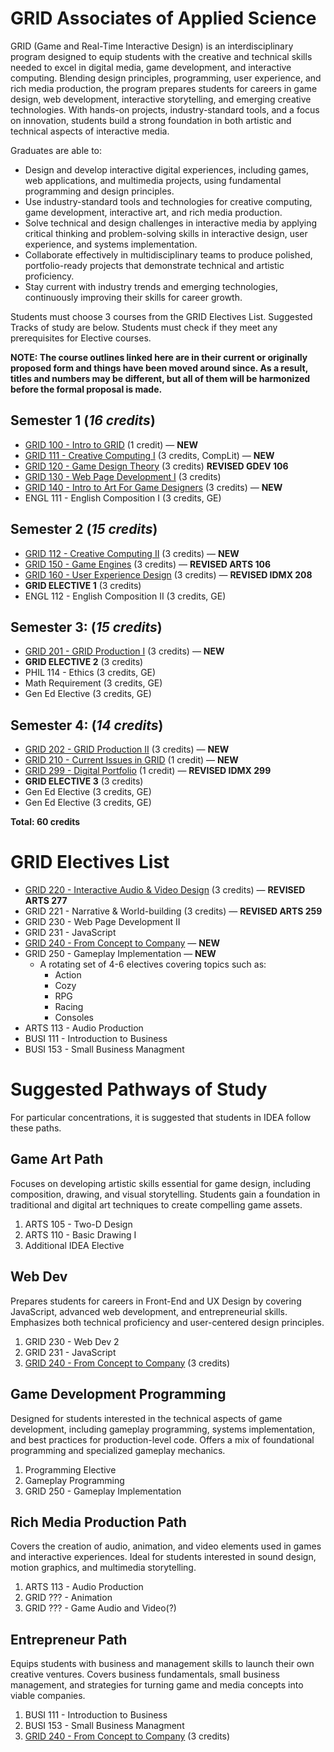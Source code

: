 # GRID Associates of Applied Science

GRID (Game and Real-Time Interactive Design) is an interdisciplinary program designed to equip students with the creative and technical skills needed to excel in digital media, game development, and interactive computing. Blending design principles, programming, user experience, and rich media production, the program prepares students for careers in game design, web development, interactive storytelling, and emerging creative technologies. With hands-on projects, industry-standard tools, and a focus on innovation, students build a strong foundation in both artistic and technical aspects of interactive media.

Graduates are able to:

* Design and develop interactive digital experiences, including games, web applications, and multimedia projects, using fundamental programming and design principles.
* Use industry-standard tools and technologies for creative computing, game development, interactive art, and rich media production.
* Solve technical and design challenges in interactive media by applying critical thinking and problem-solving skills in interactive design, user experience, and systems implementation.
* Collaborate effectively in multidisciplinary teams to produce polished, portfolio-ready projects that demonstrate technical and artistic proficiency.
* Stay current with industry trends and emerging technologies, continuously improving their skills for career growth.

Students must choose 3 courses from the GRID Electives List. Suggested Tracks of study are below. Students must check if they meet any prerequisites for Elective courses.

**NOTE: The course outlines linked here are in their current or originally proposed form and things have been moved around since. As a result, titles and numbers may be different, but all of them will be harmonized before the formal proposal is made.**

## Semester 1 (*16 credits*)
* [GRID 100 - Intro to GRID](../classes/intro-to-grid.md) (1 credit) — **NEW**
* [GRID 111 - Creative Computing I](../classes/creative-computing-i.md) (3 credits, CompLit) — **NEW**
* [GRID 120 - Game Design Theory](../classes/game-design-theory.md) (3 credits) **REVISED GDEV 106**
* [GRID 130 - Web Page Development I](../classes/web-page-development-i.md) (3 credits)
* [GRID 140 - Intro to Art For Game Designers](../classes/intro-to-art-for-game-designers.md) (3 credits) — **NEW**
* ENGL 111 - English Composition I (3 credits, GE)

## Semester 2 (*15 credits*)
* [GRID 112 - Creative Computing II](../classes/creative-computing-ii.md) (3 credits) — **NEW**
* [GRID 150 - Game Engines](../classes/game-engines.md) (3 credits) — **REVISED ARTS 106**
* [GRID 160 - User Experience Design](../classes/user-experience-design.md) (3 credits) — **REVISED IDMX 208**
* **GRID ELECTIVE 1** (3 credits)
* ENGL 112 - English Composition II (3 credits, GE)

## Semester 3: (*15 credits*)
* [GRID 201 - GRID Production I](../classes/grid-production-1.md) (3 credits) — **NEW**
* **GRID ELECTIVE 2** (3 credits)
* PHIL 114 - Ethics (3 credits, GE)
* Math Requirement (3 credits, GE)
* Gen Ed Elective (3 credits, GE)

## Semester 4: (*14 credits*)
* [GRID 202 - GRID Production II](../classes/grid-production-ii.md) (3 credits) — **NEW**
* [GRID 210 - Current Issues in GRID](../classes/current-issues-in-grid.md) (1 credit) — **NEW**
* [GRID 299 - Digital Portfolio](../classes/digital-portfolio.md) (1 credit) — **REVISED IDMX 299**
* **GRID ELECTIVE 3** (3 credits)
* Gen Ed Elective (3 credits, GE)
* Gen Ed Elective (3 credits, GE)

**Total: 60 credits**


# GRID Electives List

* [GRID 220 - Interactive Audio & Video Design](../classes/interactive-audio-video-design.md) (3 credits) — **REVISED ARTS 277**
* GRID 221 - Narrative & World-building (3 credits) — **REVISED ARTS 259**
* GRID 230 - Web Page Development II
* GRID 231 - JavaScript
* [GRID 240 - From Concept to Company](../classes/from-concept-to-company.md) — **NEW**
* GRID 250 - Gameplay Implementation — **NEW**
    * A rotating set of 4-6 electives covering topics such as:
        * Action
        * Cozy
        * RPG
        * Racing
        * Consoles
* ARTS 113 - Audio Production
* BUSI 111 - Introduction to Business
* BUSI 153 - Small Business Managment

# Suggested Pathways of Study

For particular concentrations, it is suggested that students in IDEA follow these paths.

## Game Art Path
Focuses on developing artistic skills essential for game design, including composition, drawing, and visual storytelling. Students gain a foundation in traditional and digital art techniques to create compelling game assets.
1. ARTS 105 - Two-D Design
1. ARTS 110 - Basic Drawing I
1. Additional IDEA Elective

## Web Dev 
Prepares students for careers in Front-End and UX Design by covering JavaScript, advanced web development, and entrepreneurial skills. Emphasizes both technical proficiency and user-centered design principles.
1. GRID 230 - Web Dev 2
1. GRID 231 - JavaScript
1. [GRID 240 - From Concept to Company](../classes/from-concept-to-company.md) (3 credits)

## Game Development Programming
Designed for students interested in the technical aspects of game development, including gameplay programming, systems implementation, and best practices for production-level code. Offers a mix of foundational programming and specialized gameplay mechanics.
1. Programming Elective
1. Gameplay Programming
1. GRID 250 - Gameplay Implementation

## Rich Media Production Path
Covers the creation of audio, animation, and video elements used in games and interactive experiences. Ideal for students interested in sound design, motion graphics, and multimedia storytelling.
1. ARTS 113 - Audio Production
1. GRID ??? - Animation
1. GRID ??? - Game Audio and Video(?)

## Entrepreneur Path
Equips students with business and management skills to launch their own creative ventures. Covers business fundamentals, small business management, and strategies for turning game and media concepts into viable companies.
1. BUSI 111 - Introduction to Business
1. BUSI 153 - Small Business Managment
1. [GRID 240 - From Concept to Company](../classes/from-concept-to-company.md) (3 credits)
